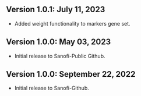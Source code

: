 Version 1.0.1:  July 11, 2023
-------------------------------------------------------------------------------

+ Added weight functionality to markers gene set.


Version 1.0.0:  May 03, 2023
-------------------------------------------------------------------------------

+ Initial release to Sanofi-Public Github.


Version 1.0.0:  September 22, 2022
-------------------------------------------------------------------------------

+ Initial release to Sanofi-Github. 